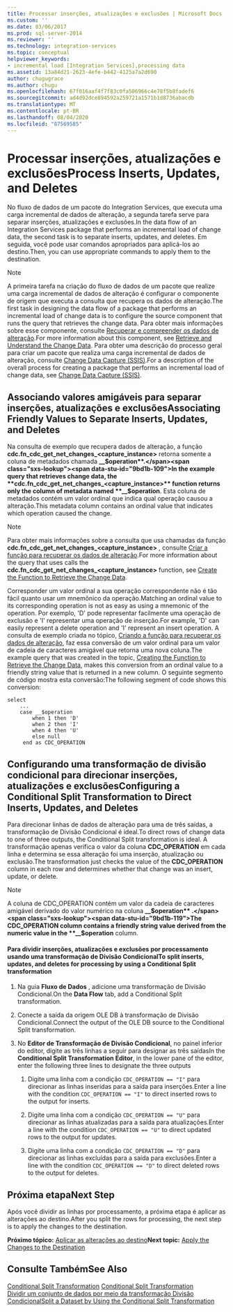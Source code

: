 ```yaml
---
title: Processar inserções, atualizações e exclusões | Microsoft Docs
ms.custom: ''
ms.date: 03/06/2017
ms.prod: sql-server-2014
ms.reviewer: ''
ms.technology: integration-services
ms.topic: conceptual
helpviewer_keywords:
- incremental load [Integration Services],processing data
ms.assetid: 13a84d21-2623-4efe-b442-4125a7a2d690
author: chugugrace
ms.author: chugu
ms.openlocfilehash: 67f016aaf4f7f83c0fa506966c4e78f5b8fadef6
ms.sourcegitcommit: ad4d92dce894592a259721a1571b1d8736abacdb
ms.translationtype: MT
ms.contentlocale: pt-BR
ms.lasthandoff: 08/04/2020
ms.locfileid: "87569585"
---
```

# <a name="process-inserts-updates-and-deletes"></a><span data-ttu-id="9bd1b-102">Processar inserções, atualizações e exclusões</span><span class="sxs-lookup"><span data-stu-id="9bd1b-102">Process Inserts, Updates, and Deletes</span></span>
  <span data-ttu-id="9bd1b-103">No fluxo de dados de um pacote do Integration Services, que executa uma carga incremental de dados de alteração, a segunda tarefa serve para separar inserções, atualizações e exclusões.</span><span class="sxs-lookup"><span data-stu-id="9bd1b-103">In the data flow of an Integration Services package that performs an incremental load of change data, the second task is to separate inserts, updates, and deletes.</span></span> <span data-ttu-id="9bd1b-104">Em seguida, você pode usar comandos apropriados para aplicá-los ao destino.</span><span class="sxs-lookup"><span data-stu-id="9bd1b-104">Then, you can use appropriate commands to apply them to the destination.</span></span>  
  
> [!NOTE]  
>  <span data-ttu-id="9bd1b-105">A primeira tarefa na criação do fluxo de dados de um pacote que realize uma carga incremental de dados de alteração é configurar o componente de origem que executa a consulta que recupera os dados de alteração.</span><span class="sxs-lookup"><span data-stu-id="9bd1b-105">The first task in designing the data flow of a package that performs an incremental load of change data is to configure the source component that runs the query that retrieves the change data.</span></span> <span data-ttu-id="9bd1b-106">Para obter mais informações sobre esse componente, consulte [Recuperar e compreender os dados de alteração](retrieve-and-understand-the-change-data.md).</span><span class="sxs-lookup"><span data-stu-id="9bd1b-106">For more information about this component, see [Retrieve and Understand the Change Data](retrieve-and-understand-the-change-data.md).</span></span> <span data-ttu-id="9bd1b-107">Para obter uma descrição do processo geral para criar um pacote que realiza uma carga incremental de dados de alteração, consulte [Change Data Capture &#40;SSIS&#41;](change-data-capture-ssis.md).</span><span class="sxs-lookup"><span data-stu-id="9bd1b-107">For a description of the overall process for creating a package that performs an incremental load of change data, see [Change Data Capture &#40;SSIS&#41;](change-data-capture-ssis.md).</span></span>  
  
## <a name="associating-friendly-values-to-separate-inserts-updates-and-deletes"></a><span data-ttu-id="9bd1b-108">Associando valores amigáveis para separar inserções, atualizações e exclusões</span><span class="sxs-lookup"><span data-stu-id="9bd1b-108">Associating Friendly Values to Separate Inserts, Updates, and Deletes</span></span>  
 <span data-ttu-id="9bd1b-109">Na consulta de exemplo que recupera dados de alteração, a função **cdc.fn_cdc_get_net_changes_<capture_instance>** retorna somente a coluna de metadados chamada **__$operation**.</span><span class="sxs-lookup"><span data-stu-id="9bd1b-109">In the example query that retrieves change data, the **cdc.fn_cdc_get_net_changes_<capture_instance>** function returns only the column of metadata named **__$operation**.</span></span> <span data-ttu-id="9bd1b-110">Esta coluna de metadados contém um valor ordinal que indica qual operação causou a alteração.</span><span class="sxs-lookup"><span data-stu-id="9bd1b-110">This metadata column contains an ordinal value that indicates which operation caused the change.</span></span>  
  
> [!NOTE]  
>  <span data-ttu-id="9bd1b-111">Para obter mais informações sobre a consulta que usa chamadas da função **cdc.fn_cdc_get_net_changes_<capture_instance>** , consulte [Criar a função para recuperar os dados de alteração](create-the-function-to-retrieve-the-change-data.md).</span><span class="sxs-lookup"><span data-stu-id="9bd1b-111">For more information about the query that uses calls the **cdc.fn_cdc_get_net_changes_<capture_instance>** function, see [Create the Function to Retrieve the Change Data](create-the-function-to-retrieve-the-change-data.md).</span></span>  
  
 <span data-ttu-id="9bd1b-112">Corresponder um valor ordinal a sua operação correspondente não é tão fácil quanto usar um mnemônico da operação.</span><span class="sxs-lookup"><span data-stu-id="9bd1b-112">Matching an ordinal value to its corresponding operation is not as easy as using a mnemonic of the operation.</span></span> <span data-ttu-id="9bd1b-113">Por exemplo, 'D' pode representar facilmente uma operação de exclusão e 'I' representar uma operação de inserção.</span><span class="sxs-lookup"><span data-stu-id="9bd1b-113">For example, 'D' can easily represent a delete operation and 'I' represent an insert operation.</span></span> <span data-ttu-id="9bd1b-114">A consulta de exemplo criada no tópico, [Criando a função para recuperar os dados de alteração](create-the-function-to-retrieve-the-change-data.md), faz essa conversão de um valor ordinal para um valor de cadeia de caracteres amigável que retorna uma nova coluna.</span><span class="sxs-lookup"><span data-stu-id="9bd1b-114">The example query that was created in the topic, [Creating the Function to Retrieve the Change Data](create-the-function-to-retrieve-the-change-data.md), makes this conversion from an ordinal value to a friendly string value that is returned in a new column.</span></span> <span data-ttu-id="9bd1b-115">O seguinte segmento de código mostra esta conversão:</span><span class="sxs-lookup"><span data-stu-id="9bd1b-115">The following segment of code shows this conversion:</span></span>  
  
```  
select   
    ...  
    case __$operation  
        when 1 then 'D'  
        when 2 then 'I'  
        when 4 then 'U'  
        else null  
     end as CDC_OPERATION  
```  
  
## <a name="configuring-a-conditional-split-transformation-to-direct-inserts-updates-and-deletes"></a><span data-ttu-id="9bd1b-116">Configurando uma transformação de divisão condicional para direcionar inserções, atualizações e exclusões</span><span class="sxs-lookup"><span data-stu-id="9bd1b-116">Configuring a Conditional Split Transformation to Direct Inserts, Updates, and Deletes</span></span>  
 <span data-ttu-id="9bd1b-117">Para direcionar linhas de dados de alteração para uma de três saídas, a transformação de Divisão Condicional é ideal.</span><span class="sxs-lookup"><span data-stu-id="9bd1b-117">To direct rows of change data to one of three outputs, the Conditional Split transformation is ideal.</span></span> <span data-ttu-id="9bd1b-118">A transformação apenas verifica o valor da coluna **CDC_OPERATION** em cada linha e determina se essa alteração foi uma inserção, atualização ou exclusão.</span><span class="sxs-lookup"><span data-stu-id="9bd1b-118">The transformation just checks the value of the **CDC_OPERATION** column in each row and determines whether that change was an insert, update, or delete.</span></span>  
  
> [!NOTE]  
>  <span data-ttu-id="9bd1b-119">A coluna de CDC_OPERATION contém um valor da cadeia de caracteres amigável derivado do valor numérico na coluna **__$operation** .</span><span class="sxs-lookup"><span data-stu-id="9bd1b-119">The CDC_OPERATION column contains a friendly string value derived from the numeric value in the **__$operation** column.</span></span>  
  
#### <a name="to-split-inserts-updates-and-deletes-for-processing-by-using-a-conditional-split-transformation"></a><span data-ttu-id="9bd1b-120">Para dividir inserções, atualizações e exclusões por processamento usando uma transformação de Divisão Condicional</span><span class="sxs-lookup"><span data-stu-id="9bd1b-120">To split inserts, updates, and deletes for processing by using a Conditional Split transformation</span></span>  
  
1.  <span data-ttu-id="9bd1b-121">Na guia **Fluxo de Dados** , adicione uma transformação de Divisão Condicional.</span><span class="sxs-lookup"><span data-stu-id="9bd1b-121">On the **Data Flow** tab, add a Conditional Split transformation.</span></span>  
  
2.  <span data-ttu-id="9bd1b-122">Conecte a saída da origem OLE DB à transformação de Divisão Condicional.</span><span class="sxs-lookup"><span data-stu-id="9bd1b-122">Connect the output of the OLE DB source to the Conditional Split transformation.</span></span>  
  
3.  <span data-ttu-id="9bd1b-123">No **Editor de Transformação de Divisão Condicional**, no painel inferior do editor, digite as três linhas a seguir para designar as três saídas</span><span class="sxs-lookup"><span data-stu-id="9bd1b-123">In the **Conditional Split Transformation Editor**, in the lower pane of the editor, enter the following three lines to designate the three outputs</span></span>  
  
    1.  <span data-ttu-id="9bd1b-124">Digite uma linha com a condição `CDC_OPERATION == "I"` para direcionar as linhas inseridas para a saída para inserções.</span><span class="sxs-lookup"><span data-stu-id="9bd1b-124">Enter a line with the condition `CDC_OPERATION == "I"` to direct inserted rows to the output for inserts.</span></span>  
  
    2.  <span data-ttu-id="9bd1b-125">Digite uma linha com a condição `CDC_OPERATION == "U"` para direcionar as linhas atualizadas para a saída para atualizações.</span><span class="sxs-lookup"><span data-stu-id="9bd1b-125">Enter a line with the condition `CDC_OPERATION == "U"` to direct updated rows to the output for updates.</span></span>  
  
    3.  <span data-ttu-id="9bd1b-126">Digite uma linha com a condição `CDC_OPERATION == "D"` para direcionar as linhas excluídas para a saída para exclusões.</span><span class="sxs-lookup"><span data-stu-id="9bd1b-126">Enter a line with the condition `CDC_OPERATION == "D"` to direct deleted rows to the output for deletes.</span></span>  
  
## <a name="next-step"></a><span data-ttu-id="9bd1b-127">Próxima etapa</span><span class="sxs-lookup"><span data-stu-id="9bd1b-127">Next Step</span></span>  
 <span data-ttu-id="9bd1b-128">Após você dividir as linhas por processamento, a próxima etapa é aplicar as alterações ao destino.</span><span class="sxs-lookup"><span data-stu-id="9bd1b-128">After you split the rows for processing, the next step is to apply the changes to the destination.</span></span>  
  
 <span data-ttu-id="9bd1b-129">**Próximo tópico:** [Aplicar as alterações ao destino](apply-the-changes-to-the-destination.md)</span><span class="sxs-lookup"><span data-stu-id="9bd1b-129">**Next topic:** [Apply the Changes to the Destination](apply-the-changes-to-the-destination.md)</span></span>  
  
## <a name="see-also"></a><span data-ttu-id="9bd1b-130">Consulte Também</span><span class="sxs-lookup"><span data-stu-id="9bd1b-130">See Also</span></span>  
 <span data-ttu-id="9bd1b-131">[Conditional Split Transformation](../data-flow/transformations/conditional-split-transformation.md) </span><span class="sxs-lookup"><span data-stu-id="9bd1b-131">[Conditional Split Transformation](../data-flow/transformations/conditional-split-transformation.md) </span></span>  
 [<span data-ttu-id="9bd1b-132">Dividir um conjunto de dados por meio da transformação Divisão Condicional</span><span class="sxs-lookup"><span data-stu-id="9bd1b-132">Split a Dataset by Using the Conditional Split Transformation</span></span>](../data-flow/transformations/split-a-dataset-by-using-the-conditional-split-transformation.md)  
  
  

